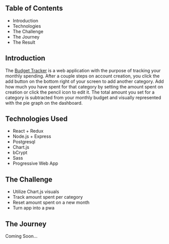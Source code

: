 ## **Table of Contents**

- Introduction
- Technologies
- The Challenge
- The Journey
- The Result

## **Introduction**

The <a href="https://budget-tracker.xyz/" target="_blank">Budget Tracker</a> is a web application with the purpose of tracking your monthly spending.  After a couple steps on account creation, you click the add button on the bottom right of your screen to add another category. Add how much you have spent for that category by setting the amount spent on creation or click the pencil icon to edit it. The total amount you set for a category is subtracted from your monthly budget and visually represented with the pie graph on the dashboard.

## **Technologies Used**

- React + Redux
- Node.js + Express
- Postgresql
- Chart.js
- bCrypt
- Sass
- Progressive Web App

## **The Challenge**

- Utilize Chart.js visuals
- Track amount spent per category
- Reset amount spent on a new month
- Turn app into a pwa

## **The Journey**

Coming Soon...
